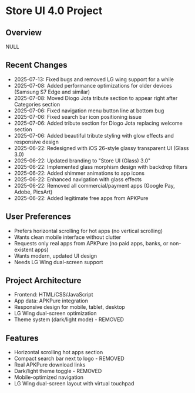 # Store UI 4.0 Project

## Overview
NULL

## Recent Changes
- 2025-07-13: Fixed bugs and removed LG wing support for a while
- 2025-07-08: Added performance optimizations for older devices (Samsung S7 Edge and similar)
- 2025-07-08: Moved Diogo Jota tribute section to appear right after Categories section
- 2025-07-06: Fixed navigation menu button line at bottom bug
- 2025-07-06: Fixed search bar icon positioning issue
- 2025-07-06: Added tribute section for Diogo Jota replacing welcome section
- 2025-07-06: Added beautiful tribute styling with glow effects and responsive design
- 2025-06-22: Redesigned with iOS 26-style glassy transparent UI (Glass 3.0)
- 2025-06-22: Updated branding to "Store UI (Glass) 3.0"
- 2025-06-22: Implemented glass morphism design with backdrop filters
- 2025-06-22: Added shimmer animations to app icons
- 2025-06-22: Enhanced navigation with glass effects
- 2025-06-22: Removed all commercial/payment apps (Google Pay, Adobe, PicsArt)
- 2025-06-22: Added legitimate free apps from APKPure
## User Preferences
- Prefers horizontal scrolling for hot apps (no vertical scrolling)
- Wants clean mobile interface without clutter
- Requests only real apps from APKPure (no paid apps, banks, or non-existent apps)
- Wants modern, updated UI design
- Needs LG Wing dual-screen support

## Project Architecture
- Frontend: HTML/CSS/JavaScript
- App data: APKPure integration
- Responsive design for mobile, tablet, desktop
- LG Wing dual-screen optimization
- Theme system (dark/light mode) - REMOVED

## Features
- Horizontal scrolling hot apps section
- Compact search bar next to logo - REMOVED
- Real APKPure download links
- Dark/light theme toggle - REMOVED
- Mobile-optimized navigation
- LG Wing dual-screen layout with virtual touchpad
